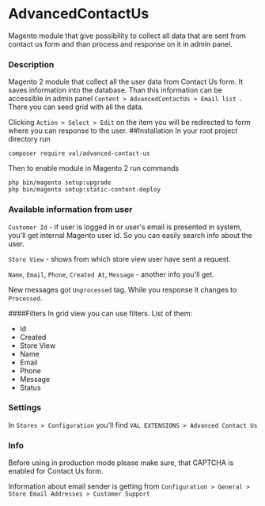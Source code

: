 AdvancedContactUs
=================

Magento  module that give possibility to collect all data that are 
sent from contact us form and than process and response on it in admin panel.
### Description
Magento 2 module that collect all the user data from Contact Us form. 
It saves information into the database. Than this information can be accessible in admin panel `Content > AdvancedContactUs > Email list
`. There you can seed grid with all the data. 

Clicking `Action > Select > Edit` on the item you will be redirected to form where you can response to the user.
##Installation
In your root project directory run

    composer require val/advanced-contact-us
Then to enable module in Magento 2 run commands 

    php bin/magento setup:upgrade
    php bin/magento setup:static-content-deploy
    
### Available information from user
`Customer Id` - if user is logged in or user's email is presented in system, you'll get internal Magento user id.
So you can easily search info about the user.


`Store View` - shows from which store view user have sent a request.

`Name`, `Email`, `Phone`, `Created At`, `Message` - another info you'll get.

New messages got `Unprocessed` tag. While you response it changes to `Processed`.

####Filters
In grid view you can use filters. List of them: 
- Id
- Created
- Store View
- Name
- Email
- Phone
- Message
- Status

### Settings
In `Stores > Configuration` you'll find `VAL EXTENSIONS > Advanced Contact Us`


### Info

Before using in production mode please make sure, that CAPTCHA is enabled for Contact Us form.

Information about email sender is getting from `Configuration > General > Store Email Addresses > Customer Support`